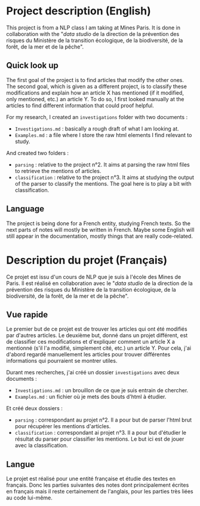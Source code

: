 # Project description (English)

This project is from a NLP class I am taking at Mines Paris. It is done in collaboration with the "*data studio* de la direction de la prévention des risques du Ministère de la transition écologique, de la biodiversité, de la forêt, de la mer et de la pêche".

## Quick look up

The first goal of the project is to find articles that modify the other ones. 
The second goal, which is given as a different project, is to classify these modifications and explain how an article X has mentioned (if it modified, only mentioned, etc.) an article Y.
To do so, I first looked manually at the articles to find different information that could proof helpful. 

For my research, I created an ```investigations``` folder with two documents : 
- ```Investigations.md``` : basically a rough draft of what I am looking at.
- ```Examples.md``` : a file where I store the raw html elements I find relevant to study.

And created two folders : 
- ```parsing``` : relative to the project n°2. It aims at parsing the raw html files to retrieve the mentions of articles.
- ```classification``` : relative to the project n°3. It aims at studying the output of the parser to classify the mentions. The goal here is to play a bit with classification.

## Language

The project is being done for a French entity, studying French texts. So the next parts of notes will mostly be written in French. Maybe some English will still appear in the documentation, mostly things that are really code-related.  


# Description du projet (Français)

Ce projet est issu d'un cours de NLP que je suis à l'école des Mines de Paris. Il est réalisé en collaboration avec le "*data studio* de la direction de la prévention des risques du Ministère de la transition écologique, de la biodiversité, de la forêt, de la mer et de la pêche".

## Vue rapide

Le premier but de ce projet est de trouver les articles qui ont été modifiés par d'autres articles.
Le deuxième but, donné dans un projet différent, est de classifier ces modifications et d'expliquer comment un article X a mentionné (s'il l'a modifié, simplement cité, etc.) un article Y.
Pour cela, j'ai d'abord regardé manuellement les articles pour trouver différentes informations qui pourraient se montrer utiles.

Durant mes recherches, j'ai créé un dossier ```investigations``` avec deux documents : 
- ```Investigations.md``` : un brouillon de ce que je suis entrain de chercher.
- ```Examples.md``` : un fichier où je mets des bouts d'html à étudier.

Et créé deux dossiers :
- ```parsing``` : correspondant au projet n°2. Il a pour but de parser l'html brut pour récupérer les mentions d'articles.
- ```classification``` : correspondant ai projet n°3. Il a pour but d'étudier le résultat du parser pour classifier les mentions. Le but ici est de jouer avec la classification.

## Langue

Le projet est réalisé pour une entité française et étudie des textes en français. Donc les parties suivantes des notes dont principalement écrites en français mais il reste certainement de l'anglais, pour les parties très liées au code lui-même.